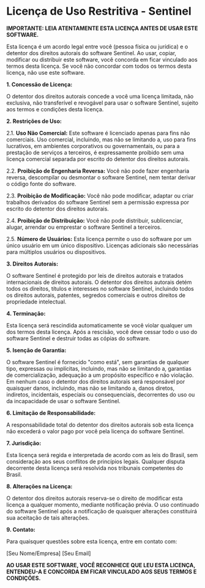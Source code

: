 # Licença de Uso Restritiva - Sentinel

**IMPORTANTE: LEIA ATENTAMENTE ESTA LICENÇA ANTES DE USAR ESTE SOFTWARE.**

Esta licença é um acordo legal entre você (pessoa física ou jurídica) e o detentor dos direitos autorais do software Sentinel. Ao usar, copiar, modificar ou distribuir este software, você concorda em ficar vinculado aos termos desta licença. Se você não concordar com todos os termos desta licença, não use este software.

**1. Concessão de Licença:**

O detentor dos direitos autorais concede a você uma licença limitada, não exclusiva, não transferível e revogável para usar o software Sentinel, sujeito aos termos e condições desta licença.

**2. Restrições de Uso:**

2.1. **Uso Não Comercial:** Este software é licenciado apenas para fins não comerciais. Uso comercial, incluindo, mas não se limitando a, uso para fins lucrativos, em ambientes corporativos ou governamentais, ou para a prestação de serviços a terceiros, é expressamente proibido sem uma licença comercial separada por escrito do detentor dos direitos autorais.

2.2. **Proibição de Engenharia Reversa:** Você não pode fazer engenharia reversa, descompilar ou desmontar o software Sentinel, nem tentar derivar o código fonte do software.

2.3. **Proibição de Modificação:** Você não pode modificar, adaptar ou criar trabalhos derivados do software Sentinel sem a permissão expressa por escrito do detentor dos direitos autorais.

2.4. **Proibição de Distribuição:** Você não pode distribuir, sublicenciar, alugar, arrendar ou emprestar o software Sentinel a terceiros.

2.5. **Número de Usuários:** Esta licença permite o uso do software por um único usuário em um único dispositivo. Licenças adicionais são necessárias para múltiplos usuários ou dispositivos.

**3. Direitos Autorais:**

O software Sentinel é protegido por leis de direitos autorais e tratados internacionais de direitos autorais. O detentor dos direitos autorais detém todos os direitos, títulos e interesses no software Sentinel, incluindo todos os direitos autorais, patentes, segredos comerciais e outros direitos de propriedade intelectual.

**4. Terminação:**

Esta licença será rescindida automaticamente se você violar qualquer um dos termos desta licença. Após a rescisão, você deve cessar todo o uso do software Sentinel e destruir todas as cópias do software.

**5. Isenção de Garantia:**

O software Sentinel é fornecido "como está", sem garantias de qualquer tipo, expressas ou implícitas, incluindo, mas não se limitando a, garantias de comercialização, adequação a um propósito específico e não violação. Em nenhum caso o detentor dos direitos autorais será responsável por quaisquer danos, incluindo, mas não se limitando a, danos diretos, indiretos, incidentais, especiais ou consequenciais, decorrentes do uso ou da incapacidade de usar o software Sentinel.

**6. Limitação de Responsabilidade:**

A responsabilidade total do detentor dos direitos autorais sob esta licença não excederá o valor pago por você pela licença do software Sentinel.

**7. Jurisdição:**

Esta licença será regida e interpretada de acordo com as leis do Brasil, sem consideração aos seus conflitos de princípios legais. Qualquer disputa decorrente desta licença será resolvida nos tribunais competentes do Brasil.

**8. Alterações na Licença:**

O detentor dos direitos autorais reserva-se o direito de modificar esta licença a qualquer momento, mediante notificação prévia. O uso continuado do software Sentinel após a notificação de quaisquer alterações constituirá sua aceitação de tais alterações.

**9. Contato:**

Para quaisquer questões sobre esta licença, entre em contato com:

[Seu Nome/Empresa]
[Seu Email]

**AO USAR ESTE SOFTWARE, VOCÊ RECONHECE QUE LEU ESTA LICENÇA, ENTENDEU-A E CONCORDA EM FICAR VINCULADO AOS SEUS TERMOS E CONDIÇÕES.**
